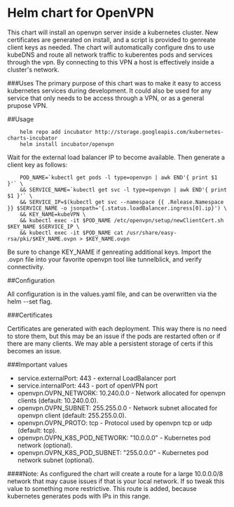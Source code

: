 # Helm chart for OpenVPN
This chart will install an openvpn server inside a kubernetes cluster.  New certificates are generated on install, and a script is provided to genreate client keys as needed.  The chart will automatically configure dns to use kubeDNS and route all network traffic to kuberentes pods and services through the vpn.  By connecting to this VPN a host is effectively inside a cluster's network.

###Uses
The primary purpose of this chart was to make it easy to access kubernetes services during development.  It could also be used for any service that only needs to be access through a VPN, or as a general prupose VPN.

##Usage

		helm repo add incubator http://storage.googleapis.com/kubernetes-charts-incubator
		helm install incubator/openvpn

Wait for the external load balancer IP to become available.  Then generate a client key as follows:

		POD_NAME=`kubectl get pods -l type=openvpn | awk END'{ print $1 }'` \
		&& SERVICE_NAME=`kubectl get svc -l type=openvpn | awk END'{ print $1 }'` \
		&& SERVICE_IP=$(kubectl get svc --namespace {{ .Release.Namespace }} $SERVICE_NAME -o jsonpath='{.status.loadBalancer.ingress[0].ip}') \
		&& KEY_NAME=kubeVPN \
		&& kubectl exec -it $POD_NAME /etc/openvpn/setup/newClientCert.sh $KEY_NAME $SERVICE_IP \
		&& kubectl exec -it $POD_NAME cat /usr/share/easy-rsa/pki/$KEY_NAME.ovpn > $KEY_NAME.ovpn

Be sure to change KEY_NAME if genreating additional keys.  Import the .ovpn file into your favorite openvpn tool like tunnelblick, and verify connectivity.

##Configuration

All configuration is in the values.yaml file, and can be overwritten via the helm --set flag.

###Certificates

Certificates are generated with each deployment.  This way there is no need to store them, but this may be an issue if the pods are restarted often or if there are many clients.  We may able a persistent storage of certs if this becomes an issue.

###Important values
* service.externalPort: 443 - external LoadBalancer port
* service.internalPort: 443 - port of openVPN port
* openvpn.OVPN_NETWORK: 10.240.0.0 - Network allocated for openvpn clients (default: 10.240.0.0).
* openvpn.OVPN_SUBNET:  255.255.0.0 - Network subnet allocated for openvpn client (default: 255.255.0.0).
* openvpn.OVPN_PROTO: tcp - Protocol used by openvpn tcp or udp (default: tcp).
* openvpn.OVPN_K8S_POD_NETWORK: "10.0.0.0" - Kubernetes pod network (optional).
* openvpn.OVPN_K8S_POD_SUBNET: "255.0.0.0" - Kubernetes pod network subnet (optional).

####Note: As configured the chart will create a route for a large 10.0.0.0/8 network that may cause issues if that is your local network.  If so tweak this value to something more restrictive.  This route is added, because kubernetes generates pods with IPs in this range.
